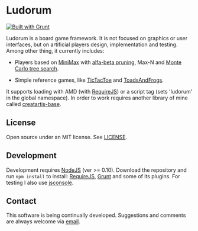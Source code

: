﻿Ludorum
=======

[![Built with Grunt](https://cdn.gruntjs.com/builtwith.png)](http://gruntjs.com/)

Ludorum is a board game framework. It is not focused on graphics or user interfaces, but on artificial players design, implementation and testing. Among other thing, it currently includes:

* Players based on [MiniMax](http://en.wikipedia.org/wiki/Minimax#Minimax_algorithm_with_alternate_moves) with [alfa-beta pruning](http://en.wikipedia.org/wiki/Alpha-beta_pruning), Max-N and [Monte Carlo tree search](http://en.wikipedia.org/wiki/Monte-Carlo_tree_search).

* Simple reference games, like [TicTacToe](http://en.wikipedia.org/wiki/Tic-tac-toe) and [ToadsAndFrogs](http://en.wikipedia.org/wiki/Toads_and_Frogs_%28game%29).

It supports loading with AMD (with [RequireJS](http://requirejs.org/)) or a script tag (sets 'ludorum' in the global namespace). In order to work requires another library of mine called [creatartis-base](https://github.com/LeonardoVal/creatartis-base).

## License

Open source under an MIT license. See [LICENSE](LICENSE.md).

## Development

Development requires [NodeJS](http://nodejs.org/) (ver >= 0.10). Download the repository and run `npm install` to install: [RequireJS](http://requirejs.org/), [Grunt](http://gruntjs.com/) and some of its plugins. For testing I also use [jsconsole](http://jsconsole.com/).

## Contact

This software is being continually developed. Suggestions and comments are always welcome via [email](mailto:leonardo.val@creatartis.com).